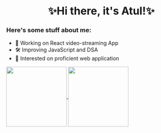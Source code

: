 <h1 align="center">✨Hi there, it's Atul!✨</h1>

### Here's some stuff about me:

- 🔭 Working on React video-streaming App
- 🛠️ Improving JavaScript and DSA
- 🌱 Interested on proficient web application

<a href=https://github.com/imatularyan>
  <img align="center" height="160em" src="https://github-readme-stats.vercel.app/api?username=imatularyan&custom_title=My%20Github%20Stats%21&theme=vue&count_private=true&include_all_commits=true&show_icons=true&cache_seconds=1800" />
  <img align="center" height="160em" src="https://github-readme-stats.vercel.app/api/top-langs/?username=imatularyan&custom_title=Which%20languages%20I%20use%20the%20most%3F&theme=vue&hide=ampl,tex&layout=compact&langs_count=6&cache_seconds=1800" />
</a>
